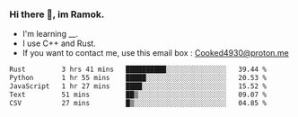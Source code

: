 ### Hi there 👋, im Ramok.

- I'm learning __.
- I use C++ and Rust.
- If you want to contact me, use this email box : Cooked4930@proton.me

<!--START_SECTION:waka-->

```txt
Rust         3 hrs 41 mins   ██████████░░░░░░░░░░░░░░░   39.44 %
Python       1 hr 55 mins    █████░░░░░░░░░░░░░░░░░░░░   20.53 %
JavaScript   1 hr 27 mins    ████░░░░░░░░░░░░░░░░░░░░░   15.52 %
Text         51 mins         ██▒░░░░░░░░░░░░░░░░░░░░░░   09.07 %
CSV          27 mins         █▒░░░░░░░░░░░░░░░░░░░░░░░   04.85 %
```

<!--END_SECTION:waka-->
